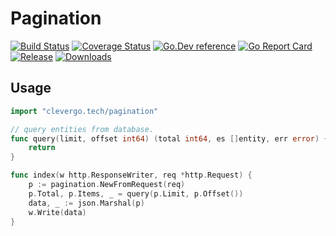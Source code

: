 # Pagination
[![Build Status](https://img.shields.io/travis/clevergo/pagination?style=for-the-badge)](https://travis-ci.org/clevergo/pagination)
[![Coverage Status](https://img.shields.io/coveralls/github/clevergo/pagination?style=for-the-badge)](https://coveralls.io/github/clevergo/pagination?branch=master)
[![Go.Dev reference](https://img.shields.io/badge/go.dev-reference-blue?logo=go&logoColor=white&style=for-the-badge)](https://pkg.go.dev/clevergo.tech/pagination?tab=doc)
[![Go Report Card](https://goreportcard.com/badge/github.com/clevergo/pagination?style=for-the-badge)](https://goreportcard.com/report/github.com/clevergo/pagination)
[![Release](https://img.shields.io/github/release/clevergo/pagination.svg?style=for-the-badge)](https://github.com/clevergo/pagination/releases)
[![Downloads](https://img.shields.io/endpoint?url=https://pkg.clevergo.tech/api/badges/downloads/month/clevergo.tech/pagination&style=for-the-badge)](https://pkg.clevergo.tech/)

## Usage

```go
import "clevergo.tech/pagination"
```

```go
// query entities from database.
func query(limit, offset int64) (total int64, es []entity, err error) {
    return
}

func index(w http.ResponseWriter, req *http.Request) {
    p := pagination.NewFromRequest(req)
    p.Total, p.Items, _ = query(p.Limit, p.Offset())
    data, _ := json.Marshal(p)
    w.Write(data)
}
```
